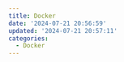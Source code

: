 ```yaml
---
title: Docker
date: '2024-07-21 20:56:59'
updated: '2024-07-21 20:57:11'
categories:
  - Docker
---
```



